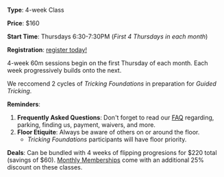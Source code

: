 **Type**: 4-week Class

**Price**: $160

**Start Time**: Thursdays 6:30-7:30PM (*First 4 Thursdays in each month*)

**Registration**: [register today!](https://www.seattletricking.com/tricking-foundations)

4-week 60m sessions begin on the first Thursday of each month. Each week progressively builds onto the next.

We reccomend 2 cycles of *Tricking Foundations* in preparation for *Guided Tricking*.

**Reminders**:
1. **Frequently Asked Questions**: Don't forget to read our [FAQ](./faq.html) regarding, parking, finding us, payment, waivers, and more.
2. **Floor Etiquite**: Always be aware of others on or around the floor.
    - *Tricking Foundations* participants will have floor priority.

**Deals**: Can be bundled with 4 weeks of flipping progresions for $220 total (savings of $60). [Monthly Memberships](./memberships.html) come with an additional 25% discount on these classes.